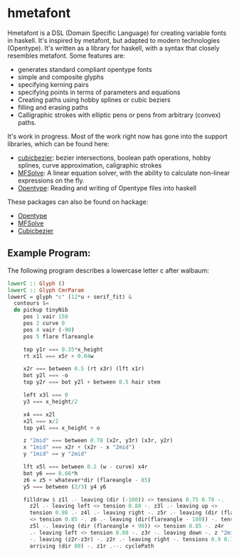 # hmetafont

Hmetafont is a DSL (Domain Specific Language) for creating variable
fonts in haskell.  It's inspired by metafont, but adapted to modern
technologies (Opentype).  It's written as a library for haskell, with
a syntax that closely resembles metafont.  Some features are:

   * generates standard compliant opentype fonts
   * simple and composite glyphs
   * specifying kerning pairs
   * specifying points in terms of parameters and equations
   * Creating paths using hobby splines or cubic beziers
   * filling and erasing paths
   * Calligraphic strokes with elliptic pens or pens from arbitrary
     (convex) paths.
   
It's work in progress.  Most of the work right now has gone into the
support libraries, which can be found here:

   * [cubicbezier](https://github.com/kuribas/cubicbezier): bezier
   intersections, boolean path operations, hobby splines, curve
   approximation, caligraphic strokes
   * [MFSolve](https://github.com/kuribas/mfsolve): A linear equation
     solver, with the ability to calculate non-linear expressions on
     the fly.
   * [Opentype](https://github.com/kuribas/haskell-opentype): Reading
     and writing of Opentype files into haskell

These packages can also be found on hackage:

   * [Opentype](http://hackage.haskell.org/package/opentype)
   * [MFSolve](http://hackage.haskell.org/package/mfsolve)
   * [Cubicbezier](http://hackage.haskell.org/package/cubicbezier)

## Example Program:

The following program describes a lowercase letter c after walbaum:

```haskell
lowerC :: Glyph ()
lowerC :: Glyph CmrParam
lowerC = glyph "c" (12*u + serif_fit) &
  contours $=
  do pickup tinyNib
     pos 1 vair 158
     pos 2 curve 0
     pos 4 vair (-90)
     pos 5 flare flareangle

     top y1r === 0.35*x_height
     rt x1l === x5r + 0.04w

     x2r === between 0.5 (rt x3r) (lft x1r)
     bot y2l === -o
     top y2r === bot y2l + between 0.5 hair stem

     left x3l === 0
     y3 === x_height/2

     x4 === x2l
     x2l === x/2
     top y4l === x_height + o

     z "2mid" === between 0.78 (x2r, y3r) (x3r, y2r)
     x "1mid" === x2r + (x2r - x "2mid")
     y "1mid" == y "2mid"

     lft x5l === between 0.2 (w - curve) x4r
     bot y6 === 0.66*h
     z6 = z5 + whatever*dir (flareangle - 85)
     y5 === between (2/3) y4 y6

     filldraw $ z1l .- leaving (dir (-100)) <> tensions 0.75 0.78 -.
       z2l .- leaving left <> tension 0.88 -. z3l .- leaving up <>
       tension 0.88 .- z4l .- leaving right -. z5r .- leaving (dir (flareangle - 90))
       <> tension 0.85 -. z6 .- leaving (dir(flareangle - 180)) -. tension 0.8 -.
       z5l -. leaving (dir (flareangle + 90)) <> tension 0.85 -. z4r
       .- leaving left <> tension 0.88 -. z3r -. leaving down -. z "2mid"
       -. leaving (z2r-z3r) -. z2r .- leaving right -. tensions 0.9 0.75 <>
       arriving (dir 80) -. z1r .--. cyclePath
```
